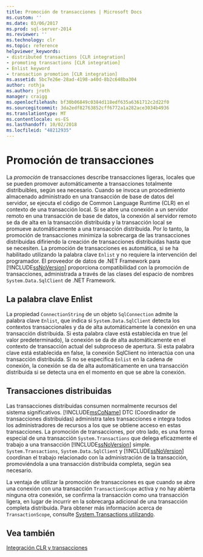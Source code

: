 ```yaml
---
title: Promoción de transacciones | Microsoft Docs
ms.custom: ''
ms.date: 03/06/2017
ms.prod: sql-server-2014
ms.reviewer: ''
ms.technology: clr
ms.topic: reference
helpviewer_keywords:
- distributed transactions [CLR integration]
- promoting transactions [CLR integration]
- Enlist keyword
- transaction promotion [CLR integration]
ms.assetid: 5bc7e26e-28ad-4198-a40d-8b2c648ba304
author: rothja
ms.author: jroth
manager: craigg
ms.openlocfilehash: bf30b06849c0384d118edf635a6361712c2d22f0
ms.sourcegitcommit: 3da2edf82763852cff6772a1a282ace3034b4936
ms.translationtype: MT
ms.contentlocale: es-ES
ms.lasthandoff: 10/02/2018
ms.locfileid: "48212935"
---
```

# <a name="transaction-promotion"></a>Promoción de transacciones
  La *promoción* de transacciones describe transacciones ligeras, locales que se pueden promover automáticamente a transacciones totalmente distribuibles, según sea necesario. Cuando se invoca un procedimiento almacenado administrado en una transacción de base de datos del servidor, se ejecuta el código de Common Language Runtime (CLR) en el contexto de una transacción local.  Si se abre una conexión a un servidor remoto en una transacción de base de datos, la conexión al servidor remoto se da de alta en la transacción distribuida y la transacción local se promueve automáticamente a una transacción distribuida. Por lo tanto, la promoción de transacciones minimiza la sobrecarga de las transacciones distribuidas difiriendo la creación de transacciones distribuidas hasta que se necesiten. La promoción de transacciones es automática, si se ha habilitado utilizando la palabra clave `Enlist` y no requiere la intervención del programador. El proveedor de datos de .NET Framework para [!INCLUDE[ssNoVersion](../../includes/ssnoversion-md.md)] proporciona compatibilidad con la promoción de transacciones, administrada a través de las clases del espacio de nombres `System.Data.SqlClient` de .NET Framework.  
  
## <a name="the-enlist-keyword"></a>La palabra clave Enlist  
 La propiedad `ConnectionString` de un objeto `SqlConnection` admite la palabra clave `Enlist`, que indica si `System.Data.SqlClient` detecta los contextos transaccionales y da de alta automáticamente la conexión en una transacción distribuida. Si esta palabra clave está establecida en true (el valor predeterminado), la conexión se da de alta automáticamente en el contexto de transacción actual del subproceso de apertura. Si esta palabra clave está establecida en false, la conexión SqlClient no interactúa con una transacción distribuida. Si no se especifica `Enlist` en la cadena de conexión, la conexión se da de alta automáticamente en una transacción distribuida si se detecta una en el momento en que se abre la conexión.  
  
## <a name="distributed-transactions"></a>Transacciones distribuidas  
 Las transacciones distribuidas consumen normalmente recursos del sistema significativos. [!INCLUDE[msCoName](../../includes/msconame-md.md)] DTC (Coordinador de transacciones distribuidas) administra tales transacciones e integra todos los administradores de recursos a los que se obtiene acceso en estas transacciones. La promoción de transacciones, por otro lado, es una forma especial de una transacción `System.Transactions` que delega eficazmente el trabajo a una transacción [!INCLUDE[ssNoVersion](../../includes/ssnoversion-md.md)] simple. `System.Transactions`, `System.Data.SqlClient` y [!INCLUDE[ssNoVersion](../../includes/ssnoversion-md.md)] coordinan el trabajo relacionado con la administración de la transacción, promoviéndola a una transacción distribuida completa, según sea necesario.  
  
 La ventaja de utilizar la promoción de transacciones es que cuando se abre una conexión con una transacción `TransactionScope` activa y no hay abierta ninguna otra conexión, se confirma la transacción como una transacción ligera, en lugar de incurrir en la sobrecarga adicional de una transacción completa distribuida. Para obtener más información acerca de `TransactionScope`, consulte [System.Transactions utilizando](../native-client-ole-db-transactions/transactions.md).  
  
## <a name="see-also"></a>Vea también  
 [Integración CLR y transacciones](clr-integration-and-transactions.md)  
  
  
